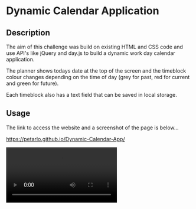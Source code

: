 # Dynamic Calendar Application

## Description

The aim of this challenge was build on existing HTML and CSS code and use API's like jQuery and day.js to build a dynamic work day calendar application.

The planner shows todays date at the top of the screen and the timeblock colour changes depending on the time of day (grey for past, red for current and green for future).

Each timeblock also has a text field that can be saved in local storage.

## Usage

The link to access the website and a screenshot of the page is below...

https://petarlo.github.io/Dynamic-Calendar-App/

![A user clicks on slots on the color-coded calendar and edits the events.](./Assets/Images/Work%20Day%20Scheduler.mp4)

